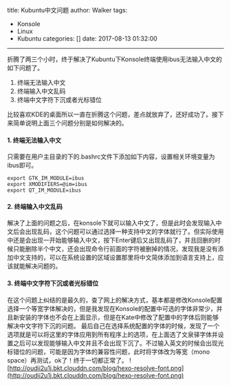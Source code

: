 title: Kubuntu中文问题
author: Walker
tags:
  - Konsole
  - Linux
  - Kubuntu
categories: []
date: 2017-08-13 01:32:00
---
折腾了两三个小时，终于解决了Kubuntu下Konsole终端使用ibus无法输入中文的如下问题了。
1.  终端无法输入中文
2.  终端输入中文乱码
3.  终端中文字符下沉或者光标错位

比较喜欢KDE的桌面所以一直在折腾这个问题，差点就放弃了，还好成功了。接下来简单说明上面三个问题分别是如何解决的。

#### 1. 终端无法输入中文
只需要在用户主目录的下的.bashrc文件下添加如下内容，设置相关环境变量为ibus即可。
```
export GTK_IM_MODULE=ibus
export XMODIFIERS=@im=ibus
export QT_IM_MODULE=ibus
```


#### 2. 终端输入中文乱码
解决了上面的问题之后，在konsole下就可以输入中文了，但是此时会发现输入中文后会出现乱码，这个问题可以通过选择一种支持中文的字体就行了。但实际使用中还是会出现一开始能够输入中文，按下Enter键后又出现乱码了，并且回删的时候只能删除半个中文，还会出现命令行前面的字符被删掉的情况，发现我是没有添加中文支持的，可以在系统设置的区域设置那里将中文简体添加到语言支持上，应该就能解决问题的。

#### 3. 终端中文字符下沉或者光标错位
在这个问题上纠结的是最久的，查了网上的解决方式，基本都是修改Konsole配置选择一个等宽字体解决的，但是我发现在Konsole的配置中可选的字体非常少，并且新安装的字体也不会在上面显示，但是在Kate中修改了配置中的字体后则能够解决中文字符下沉的问题。
最后自己在选择系统配置的字体的时候，发现了一个选项就是可以将这里的字体应用到所有程序上的选项，在上面选了文泉驿字体并设置之后可以发现能够输入中文并且不会出现下沉了。不过输入英文的时候会出现光标错位的问题，可能是因为字体的兼容性问题，此时将字体改为等宽（mono space）再测试，ok了！终于一切都正常了。
![http://oudii2u1j.bkt.clouddn.com/blog/hexo-resolve-font.png](http://oudii2u1j.bkt.clouddn.com/blog/hexo-resolve-font.png)